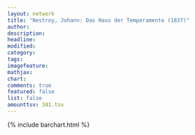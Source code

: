 ```yaml
---
layout: network
title: "Nestroy, Johann: Das Haus der Temperamente (1837)"
author:
description:
headline:
modified:
category:
tags:
imagefeature: 
mathjax: 
chart: 
comments: true
featured: false
list: false
amounttsv: 341.tsv
---
```

{% include barchart.html %}
